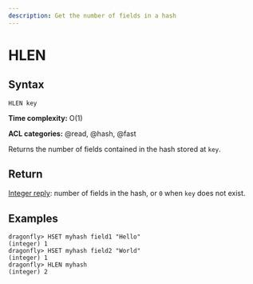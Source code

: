 ```yaml
---
description: Get the number of fields in a hash
---
```


# HLEN

## Syntax

    HLEN key

**Time complexity:** O(1)

**ACL categories:** @read, @hash, @fast

Returns the number of fields contained in the hash stored at `key`.

## Return

[Integer reply](https://redis.io/docs/reference/protocol-spec#resp-integers): number of fields in the hash, or `0` when `key` does not exist.

## Examples

```shell
dragonfly> HSET myhash field1 "Hello"
(integer) 1
dragonfly> HSET myhash field2 "World"
(integer) 1
dragonfly> HLEN myhash
(integer) 2
```
